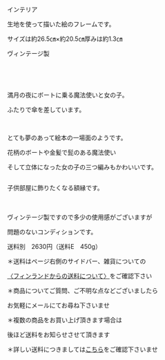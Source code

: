 <link rel="stylesheet" type="text/css" href="/assets/css/styles.css">

インテリア

生地を使って描いた絵のフレームです。

サイズは約26.5㎝×約20.5㎝厚みは約1.3㎝

ヴィンテージ製

 <img alt="" src="http://blog.cnobi.jp/v1/blog/user/71e35865e9e62f3f9d70420d6124d2ab/1486391408"/>     

  

満月の夜にボートに乗る魔法使いと女の子。

ふたりで傘を差しています。

 <img alt="" src="http://blog.cnobi.jp/v1/blog/user/71e35865e9e62f3f9d70420d6124d2ab/1486391409"/>     

とても夢のあって絵本の一場面のようです。

花柄のボートや金髪で髭のある魔法使い

そして立体になった女の子の三つ編みもかわいいです。

<img alt="" src="http://blog.cnobi.jp/v1/blog/user/71e35865e9e62f3f9d70420d6124d2ab/1486391410"/>

子供部屋に飾りたくなる額縁です。

　　<img alt="" src="http://blog.cnobi.jp/v1/blog/user/71e35865e9e62f3f9d70420d6124d2ab/1486391411"/>     

 
ヴィンテージ製ですので多少の使用感がございますが

問題のないコンディションです。

送料別　2630円（送料E　450g）

＊送料はページ右側のサイドバー、雑貨についての

[〈フィンランドからの送料について〉](https://dkzakka.github.io/2005/03/31/雑貨について.html)をご確認下さい

＊商品についてご質問、ご不明な点などございましたら

お気軽にメールにてお尋ね下さいませ

＊複数の商品をお買い上げ頂きます場合は 

後ほど送料をお知らせさせて頂きます

＊詳しい送料につきましては[こちら](http://dkzakka.blog.shinobi.jp/Entry/3385/)をご確認下さいませ